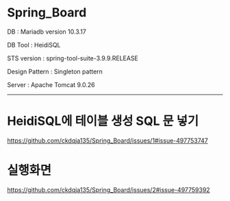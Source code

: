 # Spring_Board
DB : Mariadb version 10.3.17

DB Tool : HeidiSQL

STS version : spring-tool-suite-3.9.9.RELEASE

Design Pattern : Singleton pattern

Server : Apache Tomcat 9.0.26

-------------------------------------------------
# HeidiSQL에 테이블 생성 SQL 문 넣기
https://github.com/ckdqja135/Spring_Board/issues/1#issue-497753747

# 실행화면
https://github.com/ckdqja135/Spring_Board/issues/2#issue-497759392
